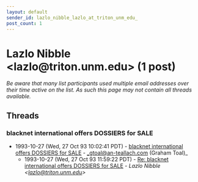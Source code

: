 ```yaml
---
layout: default
sender_id: lazlo_nibble_lazlo_at_triton_unm_edu_
post_count: 1
---
```


# Lazlo Nibble <lazlo<span>@</span>triton.unm.edu> (1 post)

_Be aware that many list participants used multiple email addresses over their time active on the list. As such this page may not contain all threads available._

## Threads

### blacknet international offers DOSSIERS for SALE
+ 1993-10-27 (Wed, 27 Oct 93 10:02:41 PDT) - [blacknet international offers DOSSIERS for SALE](/archive/1993/10/3753821e74c8179e78524170f5d23909e1bc2642751447a706889edabd7f2ae3) - _gtoal@an-teallach.com (Graham Toal)_
  + 1993-10-27 (Wed, 27 Oct 93 11:59:22 PDT) - [Re: blacknet international offers DOSSIERS for SALE](/archive/1993/10/72fa5ebd1464fa7dd84b974d91284cd0683de012fa0ccec36204eceea319d6ee) - _Lazlo Nibble \<lazlo@triton.unm.edu\>_

